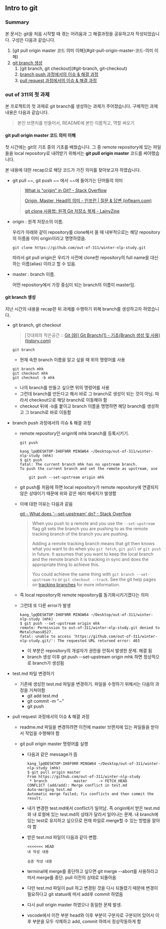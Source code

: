 ## Intro to git 



### Summary

본 문서는 git을 처음 시작할 때 겪는 어려움과 그 해결과정을 공유하고자 작성되었습니다. 구성은 다음과 같습니다.

1) [git pull origin master 코드 의미 이해](#git-pull-origin-master-코드-의미 이해)
2) [git branch 생성](#git-branch-생성)
   1) [git branch, git checkout](#git-branch, git-checkout)
   2) [branch push 과정에서의 이슈 & 해결 과정](#branch-push-과정에서의-이슈-&-해결-과정)
   3) [pull request 과정에서의 이슈 & 해결 과정](#pull-request-과정에서의-이슈-&-해결-과정)

 

### out of 311의 첫 과제

본 프로젝트의 첫 과제로 git branch를 생성하는 과제가 주어졌습니다. 구체적인 과제 내용은 다음과 같습니다.

>  본인 브랜치를 만들어서, README에 본인 이름적고, 역할 써오기



#### git pull origin master 코드 의미 이해

첫 시간에는 git의 기초 중의 기초를 배웠습니다. 그 중 remote repository에 있는 파일들을 local repository로 내려받기 위해서는 **git pull origin master** 코드를 써야했습니다.

본 내용에 대한 recap으로 해당 코드가 가진 의미를 찾아보고자 하였습니다.

- git pull ~~, git push ~~ 에서 ~~에 들어가는 단어들의 의미

  > [What is "origin" in Git? - Stack Overflow](https://stackoverflow.com/questions/9529497/what-is-origin-in-git)
  >
  > [Origin, Master, Head의 의미 - 인프런 | 질문 & 답변 (inflearn.com)](https://www.inflearn.com/questions/27696)
  >
  > [git clone 사용법: 원격 Git 저장소 복제 - LainyZine](https://www.lainyzine.com/ko/article/git-clone-command/)

- origin : 원격 저장소의 이름. 

  우리가 아래와 같이 repository를 clone해서 올 때 내부적으로는 해당 repository의 이름을 이미 origin이라고 명명하였음.

  ```
  git clone https://github.com/out-of-311/winter-nlp-study.git
  ```

  따라서 git pull origin은 우리가 사전에 clone한 repository의 full name을 대신하는 이름(alias) 이라고 할 수 있음.

- master : branch 이름.

  어떤 repository에서 가장 중심이 되는 branch의 이름이 master임. 



#### git branch 생성

지난 시간의 내용을 recap한 뒤 과제를 수행하기 위해 branch를 생성하고자 하였습니다. 

- git branch, git checkout

  > [갓대희의 작은공간 :: [Git (9)\] Git Branch(1) - 기초(Branch 생성 및 사용) (tistory.com)](https://goddaehee.tistory.com/274)

  ```
  git branch
  ```

  - 현재 속한 branch 이름을 알고 싶을 때 위의 명령어를 사용

  ``` 
  git branch mhk
  git checkout mhk
  git checkout -b mhk
  ```

  - 나의 branch를 만들고 싶으면 위의 명령어를 사용
  - 그런데 branch를 만든다고 해서 바로 그 branch로 생성이 되는 것이 아님. 따라서 checkout으로 해당 branch로 이동해야 함
  - checkout 뒤에 -b를 붙이고 branch 이름을 명명하면 해당 branch를 생성하고 그 branch로 바로 이동함

- branch push 과정에서의 이슈 & 해결 과정

  - remote repository인 origin에 mhk branch를 등록시키기. 

    ```
    git push
    
    kang_lp@DESKTOP-IH8F9RR MINGW64 ~/Desktop/out-of-311/winter-nlp-study (mhk)
    $ git push
    fatal: The current branch mhk has no upstream branch.
    To push the current branch and set the remote as upstream, use
    
        git push --set-upstream origin mhk
    ```

  - git push를 처음에 하면 local repository가 remote repository에 연결되지 않은 상태이기 때문에 위와 같은 에러 메세지가 발생함

  - 이에 대한 이유는 다음과 같음

    [git - What does '--set-upstream' do? - Stack Overflow](https://stackoverflow.com/questions/18031946/what-does-set-upstream-do)

    > When you push to a remote and you use the `--set-upstream` flag git sets the branch you are pushing to as the remote tracking branch of the branch you are pushing.
    >
    > Adding a remote tracking branch means that git then knows what you want to do when you `git fetch`, `git pull` or `git push` in future. It assumes that you want to keep the local branch and the remote branch it is tracking in sync and does the appropriate thing to achieve this.
    >
    > You could achieve the same thing with `git branch --set-upstream-to` or `git checkout --track`. See the git help pages on [tracking branches](http://git-scm.com/book/en/Git-Branching-Remote-Branches#Tracking-Branches) for more information.

  - 즉 local repository와 remote repository를 동기화시키기겠다는 의미

  - 그런데 또 다른 error가 발생

    ```
    kang_lp@DESKTOP-IH8F9RR MINGW64 ~/Desktop/out-of-311/winter-nlp-study (mhk)
    $ git push --set-upstream origin mhk
    remote: Permission to out-of-311/winter-nlp-study.git denied to Metalchaos8527.
    fatal: unable to access 'https://github.com/out-of-311/winter-nlp-study.git/': The requested URL returned error: 403
    ```

    - 이 부분은 repository의 개설자가 권한을 안줘서 발생한 문제. 해결 됨 
    - branch 생성 이후 git push --set-upstream origin mhk 하면 정상적으로 branch가 생성됨

- test.md 파일 변경하기

  - 기존에 생성한 test.md 파일을 변경하기. 파일을 수정하기 위해서는 다음의 과정을 거쳐야함
    - git add test.md
    - git commit -m "~"
    - git push

- pull request 과정에서의 이슈 & 해결 과정

  - readme.md 파일을 변경하려면 이전에 master 브랜치에 있는 파일들을 받아서 작업을 수행해야 함

  - git pull origin master 명령어를 실행

    - 다음과 같은  message가 뜸

      ```
      kang_lp@DESKTOP-IH8F9RR MINGW64 ~/Desktop/out-of-311/winter-nlp-study (mhk)
      $ git pull origin master
      From https://github.com/out-of-311/winter-nlp-study
       * branch            master     -> FETCH_HEAD
      CONFLICT (add/add): Merge conflict in test.md
      Auto-merging test.md
      Automatic merge failed; fix conflicts and then commit the result.
      ```

    - 내가 변경한 test.md에서 conflict가 일어남. 즉  origin에서 받은 test.md와 내 로컬에 있는 test.md의 상태가 달라서 일어나는 문제. 내 branch에 있는 test로 유지하고 싶으므로 현재 파일로 merge할 수 있는 방법을 알아야 함

    - 받은 test.md 파일이 다음과 같이 변함. 

      ```
      <<<<<<< HEAD
      내 작성 내용
      
      승준 작성 내용
      ```

    - terminal에 merge를 중단하고 싶으면 git merge --abort를 사용하라고 떠서 merge를 중단. pull 이전의 상태로 되돌아옴

    - 다만 test.md 파일이 pull 하고 변경된 것을 다시 되돌렸기 때문에 변경이 필요하다고 git status에 떠서 add후 commit 하였음

    - 다시 pull origin master 하였으나 동일한 문제 발생.

    - vscode에서 이전 부분 head와 이후 부분이 구분자로 구분되어 있어서 이후 부분을 모두 삭제하고 add, commit 하여서 정상작동하게 함